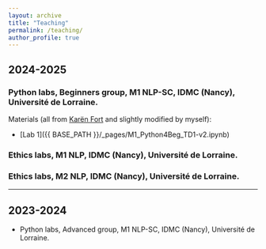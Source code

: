 ```yaml
---
layout: archive
title: "Teaching"
permalink: /teaching/
author_profile: true
---
```


## 2024-2025

### Python labs, Beginners group, M1 NLP-SC, IDMC (Nancy), Université de Lorraine.

Materials (all from [Karën Fort](https://members.loria.fr/KFort/idmc-nancy-from-2024/) and slightly modified by myself):
* [Lab 1]({{ BASE_PATH }}/_pages/M1_Python4Beg_TD1-v2.ipynb)

### Ethics labs, M1 NLP, IDMC (Nancy), Université de Lorraine.

### Ethics labs, M2 NLP, IDMC (Nancy), Université de Lorraine.

****

## 2023-2024

- Python labs, Advanced group, M1 NLP-SC, IDMC (Nancy), Université de Lorraine.
